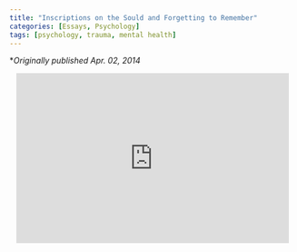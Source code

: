 ```yaml
---
title: "Inscriptions on the Sould and Forgetting to Remember"
categories: [Essays, Psychology]
tags: [psychology, trauma, mental health]
---
```


**Originally published Apr. 02, 2014*

<p style="text-align: center">
<iframe src="https://docs.google.com/presentation/d/e/2PACX-1vSHPs4iWZxSpyhfDR2iFQud3XdPMyTRXLZDrg_ykk-iYnWzhaUS0wezAZE9NjMd_hG-Pkl8nGBdeSC5/embed?start=false&loop=false&delayms=3000" frameborder="0" width="480" height="299" allowfullscreen="true" mozallowfullscreen="true" webkitallowfullscreen="true"></iframe>
</p>
